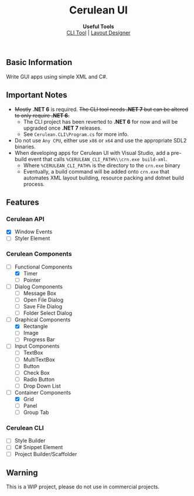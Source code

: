 <h1 align="center">Cerulean UI</h1>
<p align="center">
  <b>Useful Tools</b><br>
  <a href="#">CLI Tool</a> | 
  <a href="#">Layout Designer</a>
</p><br>
<h2>Basic Information</h2>
Write GUI apps using simple XML and C#.<br>
<h2>Important Notes</h2>

 - ~~Mostly~~ **.NET 6** is required. ~~The CLI tool needs **.NET 7** but can be altered to only require **.NET 6**.~~ 
    - The CLI project has been reverted to **.NET 6** for now and will be upgraded once **.NET 7** releases.
    - See `Cerulean.CLI\Program.cs` for more info.
 - Do not use `Any CPU`, either use `x86` or `x64` and use the appropriate SDL2 binaries.
 - When developing apps for Cerulean UI with Visual Studio, add a pre-build event that calls `%CERULEAN_CLI_PATH%\\crn.exe build-xml`.
    - Where `%CERULEAN_CLI_PATH%` is the directory to the `crn.exe` binary
    - Eventually, a build command will be added onto `crn.exe` that automates XML layout building, resource packing and dotnet build process.
<h2>Features</h2>

### Cerulean API
 - [x] Window Events
 - [ ] Styler Element
### Cerulean Components
 - [ ] Functional Components
     - [x] Timer
     - [ ] Pointer
 - [ ] Dialog Components
     - [ ] Message Box
     - [ ] Open File Dialog
     - [ ] Save File Dialog
     - [ ] Folder Select Dialog
 - [ ] Graphical Components
     - [x] Rectangle
     - [ ] Image
     - [ ] Progress Bar
 - [ ] Input Components
     - [ ] TextBox
     - [ ] MultiTextBox
     - [ ] Button
     - [ ] Check Box
     - [ ] Radio Button
     - [ ] Drop Down List
 - [ ] Container Components
     - [x] Grid
     - [ ] Panel
     - [ ] Group Tab
### Cerulean CLI
 - [ ] Style Builder
 - [ ] C# Snippet Element
 - [ ] Project Builder/Scaffolder
<h2>Warning</h2>
This is a WIP project, please do not use in commercial projects.<br>
